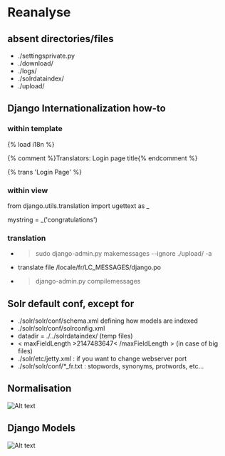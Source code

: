 Reanalyse
=================================
## absent directories/files
* ./settingsprivate.py
* ./download/
* ./logs/
* ./solrdataindex/
* ./upload/

## Django Internationalization how-to
### within template
{% load i18n %}

{% comment %}Translators: Login page title{% endcomment %}

{% trans 'Login Page' %}
### within view
from django.utils.translation import ugettext as _

mystring = _('congratulations')
### translation
* > sudo django-admin.py makemessages --ignore ./upload/ -a
* translate file /locale/fr/LC_MESSAGES/django.po
* > django-admin.py compilemessages

## Solr default conf, except for
* ./solr/solr/conf/schema.xml defining how models are indexed
* ./solr/solr/conf/solrconfig.xml
 * datadir = ./../solrdataindex/ (temp files)
 * < maxFieldLength >2147483647< /maxFieldLength > (in case of big files)
* ./solr/etc/jetty.xml : if you want to change webserver port
* ./solr/solr/conf/*_fr.txt : stopwords, synonyms, protwords, etc...

## Normalisation
![Alt text](http://jiminy.medialab.sciences-po.fr/reanalyse/media/images/content_overview.png "Normalisation")

## Django Models
![Alt text](http://jiminy.medialab.sciences-po.fr/reanalyse/media/images/content_models.png "Django Models")